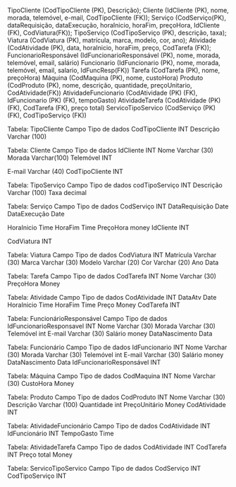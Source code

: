 TipoCliente (CodTipoCliente (PK), Descrição);
Cliente (IdCliente (PK), nome, morada, telemóvel, e-mail, CodTipoCliente (FK));
Serviço (CodServiço(PK), dataRequisição, dataExecução, horaInicio, horaFim, preçoHora, IdCliente (FK), CodViatura(FK));
TipoServiço (CodTipoServiço (PK), descrição, taxa);
Viatura (CodViatura (PK), matrícula, marca, modelo, cor, ano);
Atividade (CodAtividade (PK), data, horaInicio, horaFim, preço, CodTarefa (FK));
FuncionarioResponsável (IdFuncionarioResponsável (PK), nome, morada, telemóvel, email, salário)
Funcionario (IdFuncionario (PK), nome, morada, telemóvel, email, salario, IdFuncResp(FK))
Tarefa (CodTarefa (PK), nome, preçoHora)
Máquina (CodMaquina (PK), nome, custoHora)
Produto (CodProduto (PK), nome, descrição, quantidade, preçoUnitario, CodAtividade(FK))
AtividadeFuncionario (CodAtividade (PK) (FK), IdFuncionario (PK) (FK), tempoGasto)
AtividadeTarefa (CodAtividade (PK) (FK), CodTarefa (FK), preço total)
ServicoTipoServico (CodServiço (PK) (FK), CodTipoServiço (FK))







Tabela: TipoCliente 
Campo	Tipo de dados
CodTipoCliente	INT
Descrição	Varchar (100)

Tabela: Cliente 
Campo	Tipo de dados
IdCliente	INT
Nome	Varchar (30)
Morada	Varchar(100)
Telemóvel	INT

E-mail	Varchar (40)
CodTipoCliente	INT


Tabela: TipoServiço 
Campo	Tipo de dados
codTipoServiço	INT
Descrição	Varchar (100)
Taxa	decimal




Tabela: Serviço 
Campo	Tipo de dados
CodServiço	INT
DataRequisição	Date
DataExecução	Date

HoraInicio	Time
HoraFim	Time
PreçoHora	money
IdCliente	INT

CodViatura	INT

Tabela: Viatura 
Campo	Tipo de dados
CodViatura	INT
Matrícula	Varchar (30)
Marca	Varchar (30)
Modelo	Varchar (20)
Cor	Varchar (20)
Ano	Data

Tabela: Tarefa 
Campo	Tipo de dados
CodTarefa	INT
Nome	Varchar (30)
PreçoHora	Money


Tabela: Atividade 
Campo	Tipo de dados
CodAtividade	INT
DataAtv	Date
HoraInicio	Time
HoraFim	Time
Preço	Money
CodTarefa	INT

Tabela: FuncionárioResponsável 
Campo	Tipo de dados
IdFuncionarioResponsavel	INT
Nome	Varchar (30)
Morada	Varchar (30)
Telemóvel	int
E-mail	Varchar (30)
Salário	money
DataNascimento	Data

Tabela: Funcionário 
Campo	Tipo de dados
IdFuncionario	INT
Nome	Varchar (30)
Morada	Varchar (30)
Telemóvel	int
E-mail	Varchar (30)
Salário	money
DataNascimento	Data
IdFuncionarioResponsável	INT

Tabela: Máquina 
Campo	Tipo de dados
CodMaquina	INT
Nome	Varchar (30)
CustoHora	Money



Tabela: Produto 
Campo	Tipo de dados
CodProduto	INT
Nome	Varchar (30)
Descrição	Varchar (100)
Quantidade	int
PreçoUnitário	Money
CodAtividade	INT

Tabela: AtividadeFuncionário 
Campo	Tipo de dados
CodAtividade	INT
IdFuncionário	INT
TempoGasto	Time

Tabela: AtividadeTarefa 
Campo	Tipo de dados
CodAtividade	INT
CodTarefa	INT
Preço total	Money

Tabela: ServicoTipoServico 
Campo	Tipo de dados
CodServiço	INT
CodTipoServiço	INT

